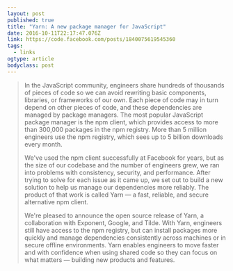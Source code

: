 ```yaml
---
layout: post 
published: true 
title: "Yarn: A new package manager for JavaScript" 
date: 2016-10-11T22:17:47.076Z 
link: https://code.facebook.com/posts/1840075619545360 
tags:
  - links
ogtype: article 
bodyclass: post 
---
```


> In the JavaScript community, engineers share hundreds of thousands of pieces of code so we can avoid rewriting basic components, libraries, or frameworks of our own. Each piece of code may in turn depend on other pieces of code, and these dependencies are managed by package managers. The most popular JavaScript package manager is the npm client, which provides access to more than 300,000 packages in the npm registry. More than 5 million engineers use the npm registry, which sees up to 5 billion downloads every month.
> 
> We've used the npm client successfully at Facebook for years, but as the size of our codebase and the number of engineers grew, we ran into problems with consistency, security, and performance. After trying to solve for each issue as it came up, we set out to build a new solution to help us manage our dependencies more reliably. The product of that work is called Yarn — a fast, reliable, and secure alternative npm client.
> 
> We're pleased to announce the open source release of Yarn, a collaboration with Exponent, Google, and Tilde. With Yarn, engineers still have access to the npm registry, but can install packages more quickly and manage dependencies consistently across machines or in secure offline environments. Yarn enables engineers to move faster and with confidence when using shared code so they can focus on what matters — building new products and features.
